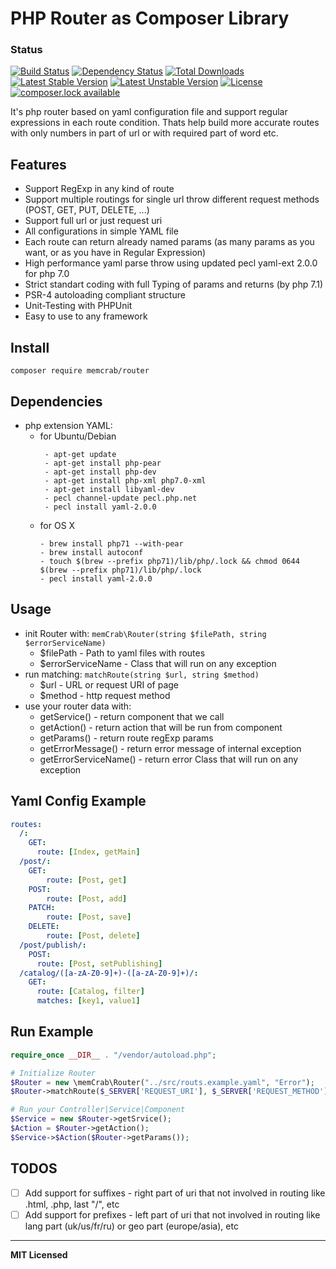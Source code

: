 PHP Router as Composer Library 
==========================
### Status
[![Build Status](https://travis-ci.org/noonehos/router.svg?branch=master)](https://travis-ci.org/noonehos/router)
[![Dependency Status](https://www.versioneye.com/user/projects/588f90c1760ce6003a4ea676/badge.svg?style=flat-square)](https://www.versioneye.com/user/projects/588f90c1760ce6003a4ea676)
[![Total Downloads](https://poser.pugx.org/memcrab/router/downloads)](https://packagist.org/packages/memcrab/router)
[![Latest Stable Version](https://poser.pugx.org/memcrab/router/version)](https://packagist.org/packages/memcrab/router)
[![Latest Unstable Version](https://poser.pugx.org/memcrab/router/v/unstable)](//packagist.org/packages/memcrab/router)
[![License](https://poser.pugx.org/memcrab/router/license)](https://packagist.org/packages/memcrab/router)
[![composer.lock available](https://poser.pugx.org/memcrab/router/composerlock)](https://packagist.org/packages/memcrab/router)


It's php router based on yaml configuration file and support regular expressions in each route condition. 
Thats help build more accurate routes with only numbers in part of url or with required part of word etc.

Features
--------

* Support RegExp in any kind of route
* Support multiple routings for single url throw different request methods (POST, GET, PUT, DELETE, ...)
* Support full url or just request uri
* All configurations in simple YAML file
* Each route can return already named params (as many params as you want, or as you have in Regular Expression)
* High performance yaml parse throw using updated pecl yaml-ext 2.0.0 for php 7.0
* Strict standart coding with full Typing of params and returns (by php 7.1)
* PSR-4 autoloading compliant structure
* Unit-Testing with PHPUnit
* Easy to use to any framework

Install
--------
```composer require memcrab/router```

Dependencies
--------
- php extension YAML:
  - for Ubuntu/Debian 
    ```
     - apt-get update
     - apt-get install php-pear
     - apt-get install php-dev
     - apt-get install php-xml php7.0-xml
     - apt-get install libyaml-dev
     - pecl channel-update pecl.php.net
     - pecl install yaml-2.0.0
    ```
  - for OS X
    ```
    - brew install php71 --with-pear
    - brew install autoconf
    - touch $(brew --prefix php71)/lib/php/.lock && chmod 0644 $(brew --prefix php71)/lib/php/.lock
    - pecl install yaml-2.0.0
    ```

Usage
--------
- init Router with: `memCrab\Router(string $filePath, string $errorServiceName)`
	- $filePath - Path to yaml files with routes
	- $errorServiceName - Class that will run on any exception
- run matching: `matchRoute(string $url, string $method)`
	- $url - URL or request URI of page
	- $method - http request method
- use your router data with:
	- getService() - return component that we call
	- getAction() - return action that will be run from component
	- getParams() - return route regExp params
	- getErrorMessage() - return error message of internal exception
	- getErrorServiceName() - return error Class that will run on any exception

Yaml Config Example
--------
```yaml
routes:
  /:
    GET:
      route: [Index, getMain]
  /post/:
    GET:
        route: [Post, get]
    POST:
        route: [Post, add]
    PATCH:
        route: [Post, save]
    DELETE:
        route: [Post, delete]
  /post/publish/:
    POST:
      route: [Post, setPublishing]
  /catalog/([a-zA-Z0-9]+)-([a-zA-Z0-9]+)/: 
    GET: 
      route: [Catalog, filter]
      matches: [key1, value1]
```


Run Example
--------
```php
require_once __DIR__ . "/vendor/autoload.php";

# Initialize Router
$Router = new \memCrab\Router("../src/routs.example.yaml", "Error");
$Router->matchRoute($_SERVER['REQUEST_URI'], $_SERVER['REQUEST_METHOD']);

# Run your Controller|Service|Component
$Service = new $Router->getSrvice();
$Action = $Router->getAction();
$Service->$Action($Router->getParams());
```

## TODOS

- [ ] Add support for suffixes - right part of uri that not involved in routing like .html, .php, last "/", etc
- [ ] Add support for prefixes - left part of uri that not involved in routing like lang part (uk/us/fr/ru) or geo part (europe/asia), etc

---
**MIT Licensed**
